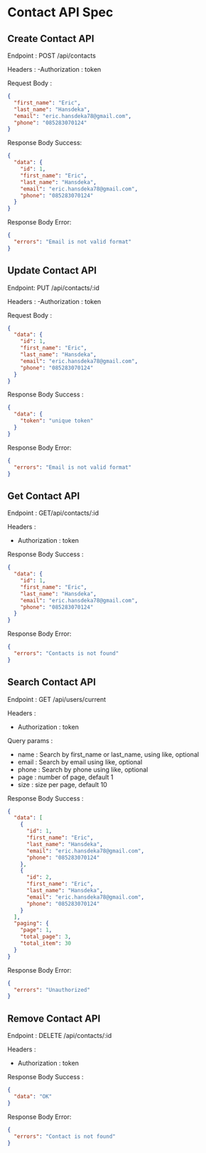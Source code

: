 # Contact API Spec

## Create Contact API

Endpoint : POST /api/contacts

Headers :
-Authorization : token

Request Body :

```json
{
  "first_name": "Eric",
  "last_name": "Hansdeka",
  "email": "eric.hansdeka78@gmail.com",
  "phone": "085283070124"
}
```

Response Body Success:

```json
{
  "data": {
    "id": 1,
    "first_name": "Eric",
    "last_name": "Hansdeka",
    "email": "eric.hansdeka78@gmail.com",
    "phone": "085283070124"
  }
}
```

Response Body Error:

```json
{
  "errors": "Email is not valid format"
}
```

## Update Contact API

Endpoint: PUT /api/contacts/:id

Headers :
-Authorization : token

Request Body :

```json
{
  "data": {
    "id": 1,
    "first_name": "Eric",
    "last_name": "Hansdeka",
    "email": "eric.hansdeka78@gmail.com",
    "phone": "085283070124"
  }
}
```

Response Body Success :

```json
{
  "data": {
    "token": "unique token"
  }
}
```

Response Body Error:

```json
{
  "errors": "Email is not valid format"
}
```

## Get Contact API

Endpoint : GET/api/contacts/:id

Headers :

- Authorization : token

Response Body Success :

```json
{
  "data": {
    "id": 1,
    "first_name": "Eric",
    "last_name": "Hansdeka",
    "email": "eric.hansdeka78@gmail.com",
    "phone": "085283070124"
  }
}
```

Response Body Error:

```json
{
  "errors": "Contacts is not found"
}
```

## Search Contact API

Endpoint : GET /api/users/current

Headers :

- Authorization : token

Query params :

- name : Search by first_name or last_name, using like, optional
- email : Search by email using like, optional
- phone : Search by phone using like, optional
- page : number of page, default 1
- size : size per page, default 10

Response Body Success :

```json
{
  "data": [
    {
      "id": 1,
      "first_name": "Eric",
      "last_name": "Hansdeka",
      "email": "eric.hansdeka78@gmail.com",
      "phone": "085283070124"
    },
    {
      "id": 2,
      "first_name": "Eric",
      "last_name": "Hansdeka",
      "email": "eric.hansdeka78@gmail.com",
      "phone": "085283070124"
    }
  ],
  "paging": {
    "page": 1,
    "total_page": 3,
    "total_item": 30
  }
}
```

Response Body Error:

```json
{
  "errors": "Unauthorized"
}
```

## Remove Contact API

Endpoint : DELETE /api/contacts/:id

Headers :

- Authorization : token

Response Body Success :

```json
{
  "data": "OK"
}
```

Response Body Error:

```json
{
  "errors": "Contact is not found"
}
```
